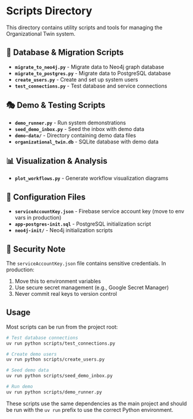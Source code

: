 # Scripts Directory

This directory contains utility scripts and tools for managing the Organizational Twin system.

## 🔧 Database & Migration Scripts

- **`migrate_to_neo4j.py`** - Migrate data to Neo4j graph database
- **`migrate_to_postgres.py`** - Migrate data to PostgreSQL database
- **`create_users.py`** - Create and set up system users
- **`test_connections.py`** - Test database and service connections

## 🎭 Demo & Testing Scripts

- **`demo_runner.py`** - Run system demonstrations
- **`seed_demo_inbox.py`** - Seed the inbox with demo data
- **`demo-data/`** - Directory containing demo data files
- **`organizational_twin.db`** - SQLite database with demo data

## 📊 Visualization & Analysis

- **`plot_workflows.py`** - Generate workflow visualization diagrams

## 🔑 Configuration Files

- **`serviceAccountKey.json`** - Firebase service account key (move to env vars in production)
- **`app-postgres-init.sql`** - PostgreSQL initialization script
- **`neo4j-init/`** - Neo4j initialization scripts

## 🚨 Security Note

The `serviceAccountKey.json` file contains sensitive credentials. In production:
1. Move this to environment variables
2. Use secure secret management (e.g., Google Secret Manager)
3. Never commit real keys to version control

## Usage

Most scripts can be run from the project root:

```bash
# Test database connections
uv run python scripts/test_connections.py

# Create demo users
uv run python scripts/create_users.py

# Seed demo data
uv run python scripts/seed_demo_inbox.py

# Run demo
uv run python scripts/demo_runner.py
```

These scripts use the same dependencies as the main project and should be run with the `uv run` prefix to use the correct Python environment.
